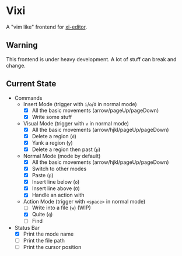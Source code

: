 # Vixi

A "vim like" frontend for [xi-editor](https://github.com/xi-editor/xi-editor).

## Warning

This frontend is under heavy development. A lot of stuff can break and change.


## Current State

- Commands
  - Insert Mode (trigger with `i`/`o`/`O` in normal mode)
    - [x] All the basic movements (arrow/pageUp/pageDown)
    - [x] Write some stuff
  - Visual Mode (trigger with `v` in normal mode)
    - [x] All the basic movements (arrow/hjkl/pageUp/pageDown)
    - [x] Delete a region (`d`)
    - [x] Yank a region (`y`)
    - [x] Delete a region then past (`p`)
  - Normal Mode (mode by default)
    - [x] All the basic movements (arrow/hjkl/pageUp/pageDown)
    - [x] Switch to other modes
    - [x] Paste (`p`)
    - [x] Insert line below (`o`)
    - [x] Insert line above (`O`)
    - [x] Handle an action with
  - Action Mode (trigger with `<space>` in normal mode)
    - [ ] Write into a file (`w`) (WIP)
    - [x] Quite (`q`)
    - [ ] Find
- Status Bar
  - [x] Print the mode name
  - [ ] Print the file path
  - [ ] Print the cursor position
